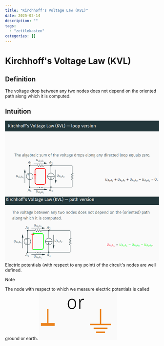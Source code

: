 ```yaml
---
title: "Kirchhoff's Voltage Law (KVL)"
date: 2025-02-14
description: ""
tags: 
  - "zettlekasten"
categories: []
---
```


# Kirchhoff's Voltage Law (KVL)
## Definition
The voltage drop between any two nodes does not depend on the oriented path along which it is computed.

## Intuition
![Pasted image 20221027203930](../attachments/Pasted%20image%2020221027203930.png)
![Pasted image 20221027204009](../attachments/Pasted%20image%2020221027204009.png)
Electric potentials (with respect to any point) of the circuit's nodes are well defined.
> [!Note] 
> The node with respect to which we measure electric potentials is called ground or earth.
![Pasted image 20221026210728](../attachments/Pasted%20image%2020221026210728.png)